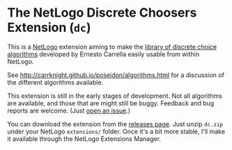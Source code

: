 # The NetLogo Discrete Choosers Extension (`dc`)

This is a [NetLogo](http://ccl.northwestern.edu/netlogo/) extension aiming to make the [library of discrete choice algorithms](https://github.com/CarrKnight/discrete-choosers) developed by Ernesto Carrella easily usable from within NetLogo.

See http://carrknight.github.io/poseidon/algorithms.html for a discussion of the different algorithms available.

This extension is still in the early stages of development. Not all algorithms are available, and those that are might still be buggy. Feedback and bug reports are welcome. (Just [open an issue](https://github.com/nicolaspayette/DiscreteChoosersExtension/issues).)

You can download the extension from the [releases page](https://github.com/nicolaspayette/DiscreteChoosersExtension/releases). Just unzip `dc.zip` under your NetLogo `extensions/` folder. Once it's a bit more stable, I'll make it available through the NetLogo Extensions Manager.